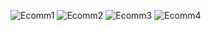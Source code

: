 ![Ecomm1](https://github.com/Sans9211/ECOMMERCE_ANALYSIS/assets/104644783/f253ea12-2224-46b4-922d-c9c8c8b4defa)
![Ecomm2](https://github.com/Sans9211/ECOMMERCE_ANALYSIS/assets/104644783/b37d8361-1416-46a6-b9d5-65bb3cebe2a5)
![Ecomm3](https://github.com/Sans9211/ECOMMERCE_ANALYSIS/assets/104644783/3dcdebd1-32b5-471f-8258-8860a75fc736)
![Ecomm4](https://github.com/Sans9211/ECOMMERCE_ANALYSIS/assets/104644783/fd7d3341-11ef-483c-931f-75941aab9eb2)
